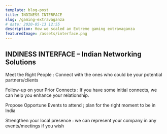 ```yaml
---
template: blog-post
title: INDINESS INTERFACE
slug: /gaming-extravaganza
# date: 2020-05-13 12:55
description: How we scaled an Extreme gaming extravaganza
featuredImage: /assets/interface.png
---
```


## INDINESS INTERFACE – Indian Networking Solutions

Meet the Right People : Connect with the ones who could be your potential partners/clients

Follow-up on your Prior Connects : If you have some initial connects, we can help you enhance your
relationship.

Propose Opportune Events to attend ; plan for the right moment to be in India

Strengthen your local presence : we can represent your company in any events/meetings if you wish
